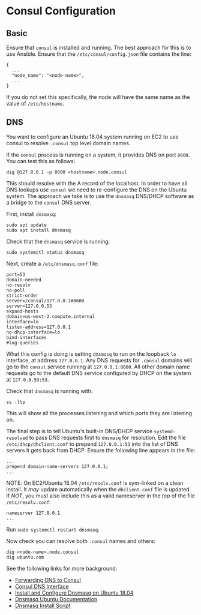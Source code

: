 # Consul Configuration

## Basic

Ensure that `consul` is installed and running. The best approach for this is to use Ansible. Ensure that the `/etc/consul/config.json` file contains the line:

```
{
  ...
  "node_name": "<node-name>",
  ...
}
```

If you do not set this specifically, the node will have the same name as the value of `/etc/hostname`.

## DNS

You want to configure an Ubuntu 18.04 system running on EC2 to use consul to resolve `.consul` top level domain names.

If the `consul` process is running on a system, it provides DNS on port `8600`. You can test this as follows:

```
dig @127.0.0.1 -p 8600 <hostname>.node.consul
```

This should resolve with the A record of the localhost. In order to have all DNS lookups use `consul` we need to re-configure the DNS on the Ubuntu system. The approach we take is to use the `dnsmasq` DNS/DHCP software as a bridge to the `consul` DNS server.

First, install `dnsmasq`:

```
sudo apt update
sudo apt install dnsmasq
```

Check that the `dnsmasq` service is running:

```
sudo systemctl status dnsmasq
```

Next, create a `/etc/dnsmasq.conf` file:

```
port=53
domain-needed
no-resolv
no-poll
strict-order
server=/consul/127.0.0.1#8600
server=127.0.0.53
expand-hosts
domain=us-west-2.compute.internal
interface=lo
listen-address=127.0.0.1
no-dhcp-interface=lo
bind-interfaces
#log-queries
```

What this config is doing is setting `dnsmasq` to run on the loopback `lo` interface, at address `127.0.0.1`. Any DNS requests for `.consul` domains will go to the `consul` service running at `127.0.0.1:8600`. All other domain name requests go to the default DNS service configured by DHCP on the system at `127.0.0.53:53`.

Check that `dnsmasq` is running with:

```
ss -ltp
```

This will show all the processes listening and which ports they are listening on.

The final step is to tell Ubuntu's built-in DNS/DHCP service `systemd-resolved` to pass DNS requests first to `dnsmasq` for resolution.
Edit the file `/etc/dhcp/dhclient.conf` to prepend `127.0.0.1:53` into the list of DNS servers it gets back from DHCP. Ensure the following line appears in the file:

```
...
prepend domain-name-servers 127.0.0.1;
...
```

NOTE: On EC2/Ubuntu 18.04 `/etc/resolv.conf` is sym-linked on a clean install. It _may_ update automatically when the `dhclient.conf` file is updated. If _NOT_, you must also include this as a valid nameserver in the _top_ of the file `/etc/resolv.conf`:

```
nameserver 127.0.0.1
...
```

Run `sudo systemctl restart dnsmasq`.

Now check you can resolve both `.consul` names and others:

```
dig <node-name>.node.consul
dig ubuntu.com
```

See the following links for more background:

- [Forwarding DNS to Consul](https://www.consul.io/docs/guides/forwarding.html)
- [Consul DNS Interface](https://www.consul.io/docs/agent/dns.html)
- [Install and Configure Dnsmasq on Ubuntu 18.04](https://computingforgeeks.com/install-and-configure-dnsmasq-on-ubuntu-18-04-lts/)
- [Dnsmasq Ubuntu Documentation](https://help.ubuntu.com/community/Dnsmasq)
- [Dnsmasq Install Script](https://github.com/hashicorp/terraform-aws-consul/tree/master/modules/install-dnsmasq)
